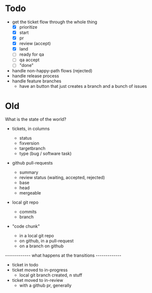 # Todo

- get the ticket flow through the whole thing
  - [x] prioritize
  - [x] start
  - [x] pr
  - [x] review (accept)
  - [x] land
  - [ ] ready for qa
  - [ ] qa accept
  - [ ] "done"
- handle non-happy-path flows (rejected)
- handle release process
- handle feature branches
  - have an button that just creates a branch and a bunch of issues

# Old

What is the state of the world?

- tickets, in columns

  - status
  - fixversion
  - targetbranch
  - type (bug / software task)

- github pull-requests

  - summary
  - review status (waiting, accepted, rejected)
  - base
  - head
  - mergeable

- local git repo

  - commits
  - branch

- "code chunk"
  - in a local git repo
  - on github, in a pull-request
  - on a branch on github

------------- what happens at the transitions -------------

- ticket in todo
- ticket moved to in-progress
  - local git branch created, n stuff
- ticket moved to in-review
  - with a github pr, generally
